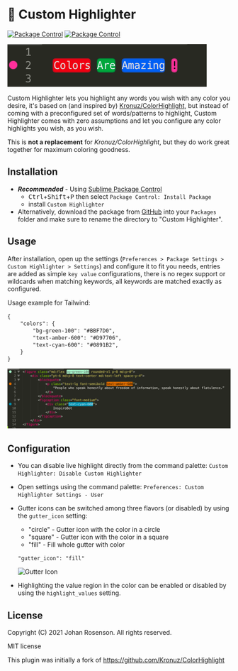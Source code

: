 # 🎨 Custom Highlighter

[![Package Control](https://img.shields.io/packagecontrol/dt/Custom%20Highlighter.svg)](https://packagecontrol.io/packages/Custom%20Highlighter)
[![Package Control](https://img.shields.io/badge/license-MIT-green)](https://github.com/devlop-ab/custom-highlighter/blob/master/README.md)

![Description](screenshots/screenshot.png?raw=true)

Custom Highlighter lets you highlight any words you wish with any color you desire, it's based on (and inspired by) [Kronuz/ColorHighlight](https://github.com/Kronuz/ColorHighlight), but instead of coming with a preconfigured set of words/patterns to highlight, Custom Highlighter comes with zero assumptions and let you configure any color highlights you wish, as you wish.

This is **not a replacement** for _Kronuz/ColorHighlight_, but they do work great together for maximum coloring goodness.

## Installation

- **_Recommended_** - Using [Sublime Package Control](https://packagecontrol.io "Sublime Package Control")
    - <kbd>Ctrl</kbd>+<kbd>Shift</kbd>+<kbd>P</kbd> then select `Package Control: Install Package`
    - install `Custom Highlighter`
- Alternatively, download the package from [GitHub](https://github.com/devlop-ab/custom-highlighter "Custom Highlighter") into your `Packages` folder and make sure to rename the directory to "Custom Highlighter".


## Usage

After installation, open up the settings (`Preferences > Package Settings > Custom Highlighter > Settings`) and configure it to fit you needs, entries are added as simple `key value` configurations, there is no regex support or wildcards when matching keywords, all keywords are matched exactly as configured.

Usage example for Tailwind:

```
{
    "colors": {
        "bg-green-100": "#BBF7D0",
        "text-amber-600": "#D97706",
        "text-cyan-600": "#0891B2",
    }
}
```

![Tailwind Example](screenshots/example-tailwind.png?raw=true)

## Configuration

- You can disable live highlight directly from the command palette:
  `Custom Highlighter: Disable Custom Highlighter`

- Open settings using the command palette:
  `Preferences: Custom Highlighter Settings - User`

- Gutter icons can be switched among three flavors (or disabled) by using
  the `gutter_icon` setting:

  + "circle" - Gutter icon with the color in a circle
  + "square" - Gutter icon with the color in a square
  + "fill" - Fill whole gutter with color

  ```
  "gutter_icon": "fill"
  ```

  ![Gutter Icon](screenshots/gutter_icon.png?raw=true)

- Highlighting the value region in the color can be enabled or disabled by
  using the `highlight_values` setting.


## License

Copyright (C) 2021 Johan Rosenson. All rights reserved.

MIT license

This plugin was initially a fork of
https://github.com/Kronuz/ColorHighlight
